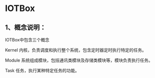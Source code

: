 # IOTBox

## 1、概念说明：
IOTBox中包含三个概念

Kernel 内核，负责调度和执行整个系统，包含定时器定时执行特定的任务。

Module  系统组成模块，包括通讯类模块及存储类模块等，模块负责执行任务。

Task    任务，执行某种特定任务的功能。
